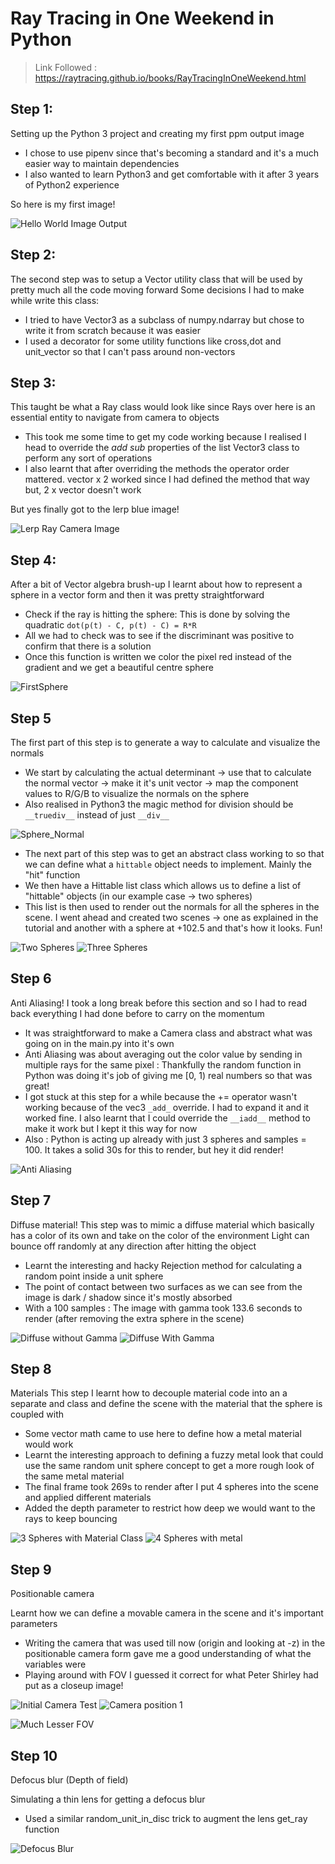 # Ray Tracing in One Weekend in Python 

> Link Followed : https://raytracing.github.io/books/RayTracingInOneWeekend.html

## Step 1:
Setting up the Python 3 project and creating my first ppm output image
* I chose to use pipenv since that's becoming a standard and it's a much easier way to maintain dependencies 
* I also wanted to learn Python3 and get comfortable with it after 3 years of Python2 experience

So here is my first image!

![Hello World Image Output](images/python_hello_world_ppm_0.png)

## Step 2:
The second step was to setup a Vector utility class that will be used by pretty much all the code moving forward
Some decisions I had to make while write this class:
* I tried to have Vector3 as a subclass of numpy.ndarray but chose to write it from scratch because it was easier
* I used a decorator for some utility functions like cross,dot and unit_vector so that I can't pass around non-vectors

## Step 3:
This taught be what a Ray class would look like since Rays over here is an essential entity to navigate
from camera to objects
* This took me some time to get my code working because I realised I head to override the _add_ _sub_ properties of the
list Vector3 class to perform any sort of operations 
* I also learnt that after overriding the methods the operator order mattered. vector x 2 worked since I had defined the method 
that way but, 2 x vector doesn't work

But yes finally got to the lerp blue image! 

![Lerp Ray Camera Image](images/ray_camera_background.png)

## Step 4:
After a bit of Vector algebra brush-up I learnt about how to represent a sphere in a vector form and then it was pretty straightforward 

* Check if the ray is hitting the sphere: This is done by solving the quadratic `dot(p(t) - C, p(t) - C) = R*R`
* All we had to check was to see if the discriminant was positive to confirm that there is a solution 
* Once this function is written we color the pixel red instead of the gradient and we get a beautiful centre sphere 

![FirstSphere](images/ray_camera_background_sphere.png)

## Step 5
The first part of this step is to generate a way to calculate and visualize the normals 
* We start by calculating the actual determinant -> use that to calculate the normal vector -> make it it's unit vector 
-> map the component values to R/G/B to visualize the normals on the sphere
* Also realised in Python3 the magic method for division should be `__truediv__` instead of just `__div__` 

![Sphere_Normal](images/ray_camera_background_sphere_normal.png)

* The next part of this step was to get an abstract class working to so that we can define what a `hittable` object needs
to implement. Mainly the "hit" function
* We then have a Hittable list class which allows us to define a list of "hittable" objects (in our example case -> two spheres)
* This list is then used to render out the normals for all the spheres in the scene. I went ahead and created two scenes -> one as 
explained in the tutorial and another with a sphere at +102.5 and that's how it looks. Fun! 

![Two Spheres](images/two_spheres_normal.png)     ![Three Spheres](images/three_spheres_normal.png)

## Step 6 
Anti Aliasing! 
I took a long break before this section and so I had to read back everything I had done before to carry on the momentum

* It was straightforward to make a Camera class and abstract what was going on in the main.py into it's own
* Anti Aliasing was about averaging out the color value by sending in multiple rays for the same pixel : Thankfully the random function in Python
was doing it's job of giving me [0, 1) real numbers so that was great! 
* I got stuck at this step for a while because the += operator wasn't working because of the vec3 `_add_` override. 
I had to expand it and it worked fine. I also learnt that I could override the `__iadd__` method to make it work but I kept it this way for now
* Also : Python is acting up already with just 3 spheres and samples = 100. It takes a solid 30s for this to render, but hey it did render! 

![Anti Aliasing](images/anti_aliasing.png)

## Step 7 
Diffuse material! 
This step was to mimic a diffuse material which basically has a color of its own and take on the color of the environment
Light can bounce off randomly at any direction after hitting the object

* Learnt the interesting and hacky Rejection method for calculating a random point inside a unit sphere
* The point of contact between two surfaces as we can see from the image is dark / shadow since it's mostly absorbed
* With a 100 samples : The image with gamma took 133.6 seconds to render (after removing the extra sphere in the scene)

![Diffuse without Gamma](images/diffuse_without_gamma.png)    ![Diffuse With Gamma](images/diffuse_with_gamma.png)

## Step 8 
Materials 
This step I learnt how to decouple material code into an a separate and class and define the scene with the material that
the sphere is coupled with

* Some vector math came to use here to define how a metal material would work
* Learnt the interesting approach to defining a fuzzy metal look that could use the same random unit sphere concept to get a more rough 
look of the same metal material
* The final frame took 269s to render after I put 4 spheres into the scene and applied different materials
* Added the depth parameter to restrict how deep we would want to the rays to keep bouncing


![3 Spheres with Material Class](images/material_class_3_spheres.png)    ![4 Spheres with metal](images/material_class_4_spheres.png)

## Step 9
Positionable camera

Learnt how we can define a movable camera in the scene and it's important parameters

* Writing the camera that was used till now (origin and looking at -z) in the positionable camera form gave me a good understanding of what the variables were
* Playing around with FOV I guessed it correct for what Peter Shirley had put as a closeup image! 

![Initial Camera Test](images/positionable_camera_first.png)    ![Camera position 1](images/positionable_camera_change_view_1.png)

![Much Lesser FOV](images/positionable_camera_change_view_2.png)

## Step 10

Defocus blur (Depth of field)

Simulating a thin lens for getting a defocus blur

* Used a similar random_unit_in_disc trick to augment the lens get_ray function

![Defocus Blur](images/defocus_blur.png)


